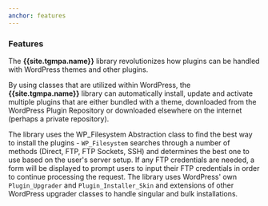 ```yaml
---
anchor: features
---
```


###	Features

The **{{site.tgmpa.name}}** library revolutionizes how plugins can be handled with WordPress themes and other plugins.

By using classes that are utilized within WordPress, the **{{site.tgmpa.name}}** library can automatically install, update and activate multiple plugins that are either bundled with a theme, downloaded from the WordPress Plugin Repository or downloaded elsewhere on the internet (perhaps a private repository).

The library uses the WP_Filesystem Abstraction class to find the best way to install the plugins - `WP_Filesystem` searches through a number of methods (Direct, FTP, FTP Sockets, SSH) and determines the best one to use based on the user's server setup. If any FTP credentials are needed, a form will be displayed to prompt users to input their FTP credentials in order to continue processing the request. The library uses WordPress' own `Plugin_Upgrader` and `Plugin_Installer_Skin` and extensions of other WordPress upgrader classes to handle singular and bulk installations.